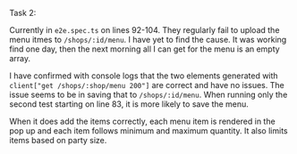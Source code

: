 Task 2:

Currently in `e2e.spec.ts` on lines 92-104. They regularly fail to upload the menu itmes to `/shops/:id/menu`. I have yet to find the cause. It was working find one day, then the next morning all I can get for the menu is an empty array. 

I have confirmed with console logs that the two elements generated with `client["get /shops/:shop/menu 200"]` are correct and have no issues. The issue seems to be in saving that to `/shops/:id/menu`. When running only the second test starting on line 83, it is more likely to save the menu.

When it does add the items correctly, each menu item is rendered in the pop up and each item follows minimum and maximum quantity. It also limits items based on party size.